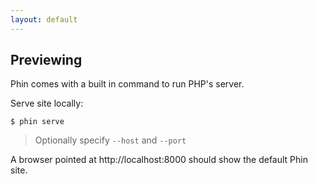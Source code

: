 ```yaml
---
layout: default
---
```


## Previewing

Phin comes with a built in command to run PHP's server.

Serve site locally:
```
$ phin serve
```
> Optionally specify `--host` and `--port`

A browser pointed at http://localhost:8000 should show the default Phin site.
